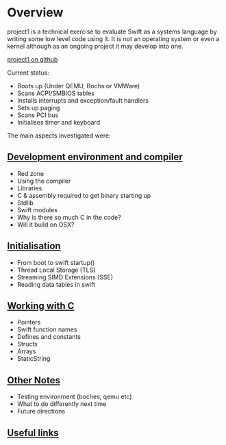 # Overview

project1 is a technical exercise to evaluate Swift as a systems language by
writing some low level code using it. It is not an operating system or
even a kernel although as an ongoing project it may develop into one.

[project1 on github](https://github.com/spevans/swift-project1)


Current status:

- Boots up (Under QEMU, Bochs or VMWare)
- Scans ACPI/SMBIOS tables
- Installs interrupts and exception/fault handlers
- Sets up paging
- Scans PCI bus
- Initialises timer and keyboard


The main aspects investigated were:

## [Development environment and compiler](development.md)
- Red zone
- Using the compiler
- Libraries
- C & assembly required to get binary starting up
- Stdlib
- Swift modules
- Why is there so much C in the code?
- Will it build on OSX?


## [Initialisation](initialisation.md)
- From boot to swift startup()
- Thread Local Storage (TLS)
- Streaming SIMD Extensions (SSE)
- Reading data tables in swift


## [Working with C](working-with-c.md)
- Pointers
- Swift function names
- Defines and constants
- Structs
- Arrays
- StaticString


## [Other Notes](other-notes.md)
- Testing environment (boches, qemu etc)
- What to do differently next time
- Future directions


## [Useful links](useful-links.md)
